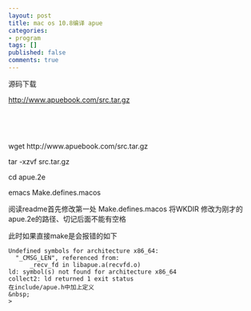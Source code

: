 ```yaml
---
layout: post
title: mac os 10.8编译 apue
categories:
- program 
tags: []
published: false
comments: true
---
```

<p>源码下载</p>

<p><a href="http://www.cntxk.com/images/spd/src.tar.gz">http://www.apuebook.com/src.tar.gz</a></p>

<p>&nbsp;</p>

<p>&nbsp;</p>

<p>wget http://www.apuebook.com/src.tar.gz</p>

<p>tar -xzvf src.tar.gz</p>

<p>cd apue.2e</p>

<p>emacs Make.defines.macos</p>

<p>阅读readme首先修改第一处 Make.defines.macos 将WKDIR 修改为刚才的apue.2e的路径、切记后面不能有空格</p>

<p>此时如果直接make是会报错的如下

```
Undefined symbols for architecture x86_64:
  "_CMSG_LEN", referenced from:
      _recv_fd in libapue.a(recvfd.o)
ld: symbol(s) not found for architecture x86_64
collect2: ld returned 1 exit status
在include/apue.h中加上定义
&nbsp;
>

```
